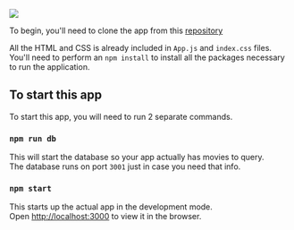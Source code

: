 ![](https://fontmeme.com/permalink/190707/fd4735271a0d997cbe19a04408c896fc.png)

To begin, you'll need to clone the app from this [repository](https://github.com/yuxinli915/SD-260_FinalProject_MITTFLIX)

All the HTML and CSS is already included in `App.js` and `index.css` files. You'll need to perform an `npm install` to install all the packages necessary to run the application. 

## To start this app

To start this app, you will need to run 2 separate commands.

### `npm run db`

This will start the database so your app actually has movies to query.<br>
The database runs on port `3001` just in case you need that info.

### `npm start`

This starts up the actual app in the development mode.<br>
Open [http://localhost:3000](http://localhost:3000) to view it in the browser.
